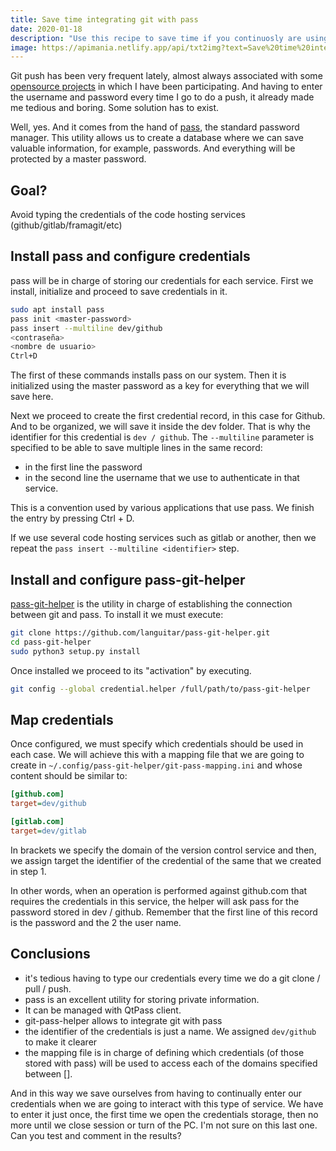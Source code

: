 ```yaml
---
title: Save time integrating git with pass
date: 2020-01-18
description: "Use this recipe to save time if you continuosly are using git online services as Gitlab, Github, Bitbucket. You just need to remember one password and enter it once per session."
image: https://apimania.netlify.app/api/txt2img?text=Save%20time%20integrating%20git%20with%20pass&font=Titillium%20Web&format=4:3
---
```

Git push has been very frequent lately, almost always associated with some [opensource projects](https://github.com/daxslab) in which I have been participating. And having to enter the username and password every time I go to do a push, it already made me tedious and boring. Some solution has to exist.

Well, yes. And it comes from the hand of [pass](https://www.passwordstore.org/), the standard password manager. This utility allows us to create a database where we can save valuable information, for example, passwords. And everything will be protected by a master password.

## Goal?

Avoid typing the credentials of the code hosting services (github/gitlab/framagit/etc)

## Install pass and configure credentials

pass will be in charge of storing our credentials for each service. First we install, initialize and proceed to save credentials in it.

```bash
sudo apt install pass
pass init <master-password>
pass insert --multiline dev/github
<contraseña>
<nombre de usuario>
Ctrl+D
```

The first of these commands installs pass on our system. Then it is initialized using the master password as a key for everything that we will save here.

Next we proceed to create the first credential record, in this case for Github. And to be organized, we will save it inside the dev folder. That is why the identifier for this credential is `dev / github`. The `--multiline` parameter is specified to be able to save multiple lines in the same record:

* in the first line the password
* in the second line the username that we use to authenticate in that service.

This is a convention used by various applications that use pass. We finish the entry by pressing Ctrl + D.

If we use several code hosting services such as gitlab or another, then we repeat the `pass insert --multiline <identifier>` step.

## Install and configure pass-git-helper

[pass-git-helper](https://github.com/languitar/pass-git-helper) is the utility in charge of establishing the connection between git and pass. To install it we must execute:

```bash
git clone https://github.com/languitar/pass-git-helper.git
cd pass-git-helper
sudo python3 setup.py install
```

Once installed we proceed to its "activation" by executing.

```bash
git config --global credential.helper /full/path/to/pass-git-helper
```

## Map credentials

Once configured, we must specify which credentials should be used in each case. We will achieve this with a mapping file that we are going to create in `~/.config/pass-git-helper/git-pass-mapping.ini` and whose content should be similar to:

```ini
[github.com]
target=dev/github

[gitlab.com]
target=dev/gitlab
```

In brackets we specify the domain of the version control service and then, we assign target the identifier of the credential of the same that we created in step 1.

In other words, when an operation is performed against github.com that requires the credentials in this service, the helper will ask pass for the password stored in dev / github. Remember that the first line of this record is the password and the 2 the user name.

## Conclusions

* it's tedious having to type our credentials every time we do a git clone / pull / push.
* pass is an excellent utility for storing private information.
* It can be managed with QtPass client.
* git-pass-helper allows to integrate git with pass
* the identifier of the credentials is just a name. We assigned `dev/github` to make it clearer
* the mapping file is in charge of defining which credentials (of those stored with pass) will be used to access each of the domains specified between [].

And in this way we save ourselves from having to continually enter our credentials when we are going to interact with this type of service. We have to enter it just once, the first time we open the credentials storage, then no more until we close session or turn of the PC. I'm not sure on this last one. Can you test and comment in the results?
